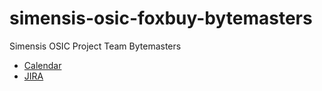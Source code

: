# simensis-osic-foxbuy-bytemasters
Simensis OSIC Project Team Bytemasters

- [Calendar](https://calendar.google.com/calendar/embed?src=c_2e2ea5472bdcfab5a40f6e10e657277b4048f2fad52834a591490fc929f940b7%40group.calendar.google.com&ctz=Europe%2FPrague)
- [JIRA](https://greenfoxacademy.atlassian.net/jira/software/projects/SFB/boards/232)
